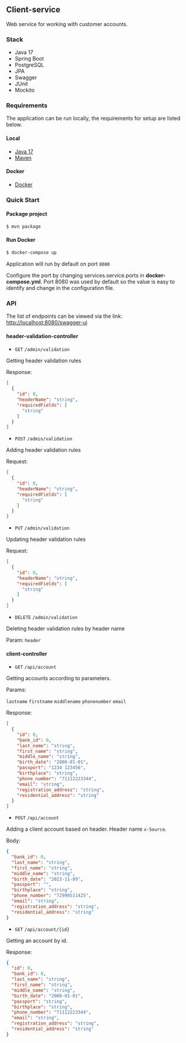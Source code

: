 ## Сlient-service

Web service for working with customer accounts.

### Stack

- Java 17
- Spring Boot
- PostgreSQL
- JPA
- Swagger
- JUnit
- Mockito

### Requirements

The application can be run locally, the requirements for setup are listed below.

#### Local

- [Java 17](https://www.oracle.com/java/technologies/javase/jdk17-archive-downloads.html)
- [Maven](https://repo.maven.apache.org/maven2/org/apache/maven/apache-maven/3.9.3/apache-maven-3.9.3-bin.zip)

#### Docker

- [Docker](https://www.docker.com/get-docker)

### Quick Start

#### Package project

```sh
$ mvn package
```

#### Run Docker

```sh
$ docker-compose up
```

Application will run by default on port `8080`

Configure the port by changing services.service.ports in **docker-compose.yml**.
Port 8080 was used by default so the value is easy to identify and change in the configuration file.

### API

The list of endpoints can be viewed via the link: [http://localhost:8080/swagger-ui](http://localhost:8080/swagger-ui)

#### header-validation-controller

- `GET` `/admin/validation`

Getting header validation rules

Response:

```json
[
  {
    "id": 0,
    "headerName": "string",
    "requiredFields": [
      "string"
    ]
  }
]
```

- `POST` `/admin/validation`

Adding header validation rules

Request:

```json
[
  {
    "id": 0,
    "headerName": "string",
    "requiredFields": [
      "string"
    ]
  }
]
```

- `PUT` `/admin/validation`

Updating header validation rules

Request:

```json
[
  {
    "id": 0,
    "headerName": "string",
    "requiredFields": [
      "string"
    ]
  }
]
```

- `DELETE` `/admin/validation`

Deleting header validation rules by header name

Param: `header`

#### client-controller

- `GET` `/api/account`

Getting accounts according to parameters.

Params:

`lastname` `firstname` `middlename` `phonenumber` `email`

Response:

```json
[
  {
    "id": 0,
    "bank_id": 0,
    "last_name": "string",
    "first_name": "string",
    "middle_name": "string",
    "birth_date": "2000-01-01",
    "passport": "1234 123456",
    "birthplace": "string",
    "phone_number": "71112223344",
    "email": "string",
    "registration_address": "string",
    "residential_address": "string"
  }
]
```

- `POST` `/api/account`

Adding a client account based on header. Header name `x-Source`.

Body:

```json
{
  "bank_id": 0,
  "last_name": "string",
  "first_name": "string",
  "middle_name": "string",
  "birth_date": "2023-11-09",
  "passport": "",
  "birthplace": "string",
  "phone_number": "72990511425",
  "email": "string",
  "registration_address": "string",
  "residential_address": "string"
}
```

- `GET` `/api/account/{id}`

Getting an account by id.

Response:

```json
{
  "id": 0,
  "bank_id": 0,
  "last_name": "string",
  "first_name": "string",
  "middle_name": "string",
  "birth_date": "2000-01-01",
  "passport": "string",
  "birthplace": "string",
  "phone_number": "71112223344",
  "email": "string",
  "registration_address": "string",
  "residential_address": "string"
}
```
